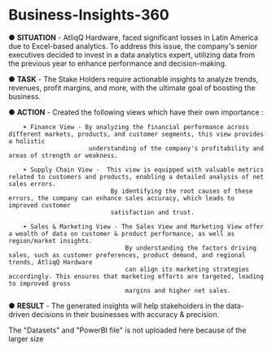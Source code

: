 # Business-Insights-360

● **SITUATION** - AtliqQ Hardware, faced significant losses in Latin America due to Excel-based analytics. To address this issue, the company's senior executives decided to invest in a data analytics expert, utilizing data from the previous year to enhance performance and decision-making.

● **TASK** - The Stake Holders require actionable insights to analyze trends, revenues, profit margins, and more, with the ultimate goal of boosting the business.

● **ACTION** - Created the following views which have their own importance :
             
        ➤ Finance View - By analyzing the financial performance across different markets, products, and customer segments, this view provides a holistic 
                          understanding of the company's profitability and areas of strength or weakness.

        ➤ Supply Chain View -  This view is equipped with valuable metrics related to customers and products, enabling a detailed analysis of net sales errors.
                                By identifying the root causes of these errors, the company can enhance sales accuracy, which leads to improved customer 
                                satisfaction and trust.

        ➤ Sales & Marketing View - The Sales View and Marketing View offer a wealth of data on customer & product performance, as well as region/market insights. 
                                    By understanding the factors driving sales, such as customer preferences, product demand, and regional trends, AtliqQ Hardware 
                                    can align its marketing strategies accordingly. This ensures that marketing efforts are targeted, leading to improved gross 
                                    margins and higher net sales. 


● **RESULT** - The generated insights will help stakeholders in the data-driven decisions in their businesses with accuracy & precision. 


The "Datasets" and "PowerBI file" is not uploaded here because of the larger size
